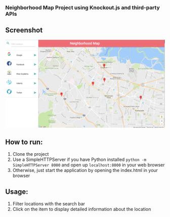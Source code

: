 ### Neighborhood Map Project using Knockout.js and third-party APIs

## Screenshot
![Screenshot](screenshot.png)

## How to run:
1. Clone the project
2. Use a SimpleHTTPServer if you have Python installed
`python -m SimpleHTTPServer 8000`
and open up `localhost:8000` in your web browser
3. Otherwise, just start the application by opening the index.html in
    your browser

## Usage:
1. Filter locations with the search bar
2. Click on the item to display detailed information about the location
